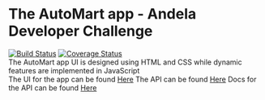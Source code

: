 # The AutoMart app - Andela Developer Challenge
[![Build Status](https://travis-ci.org/kingsley-einstein/AutoMart.svg?branch=travis)](https://travis-ci.org/travis-ci/AutoMart) [![Coverage Status](https://coveralls.io/repos/github/kingsley-einstein/AutoMart/badge.svg?branch=back-end)](https://coveralls.io/github/kingsley-einstein/AutoMart?branch=back-end) \
The AutoMart app UI is designed using HTML and CSS while dynamic features are implemented in JavaScript \
The UI for the app can be found [Here](https://kingsley-einstein.github.io/AutoMart/UI/views)
The API can be found [Here](https://automart-andela.herokuapp.com/api/v1)
Docs for the API can be found [Here](https://automart-andela.herokuapp.com/api/v1/docs)